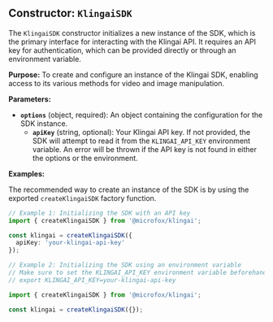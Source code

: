 ## Constructor: `KlingaiSDK`

The `KlingaiSDK` constructor initializes a new instance of the SDK, which is the primary interface for interacting with the Klingai API. It requires an API key for authentication, which can be provided directly or through an environment variable.

**Purpose:**
To create and configure an instance of the Klingai SDK, enabling access to its various methods for video and image manipulation.

**Parameters:**

- **`options`** (object, required): An object containing the configuration for the SDK instance.
  - **`apiKey`** (string, optional): Your Klingai API key. If not provided, the SDK will attempt to read it from the `KLINGAI_API_KEY` environment variable. An error will be thrown if the API key is not found in either the options or the environment.

**Examples:**

The recommended way to create an instance of the SDK is by using the exported `createKlingaiSDK` factory function.

```typescript
// Example 1: Initializing the SDK with an API key
import { createKlingaiSDK } from '@microfox/klingai';

const klingai = createKlingaiSDK({
  apiKey: 'your-klingai-api-key'
});

// Example 2: Initializing the SDK using an environment variable
// Make sure to set the KLINGAI_API_KEY environment variable beforehand
// export KLINGAI_API_KEY=your-klingai-api-key

import { createKlingaiSDK } from '@microfox/klingai';

const klingai = createKlingaiSDK({});
```